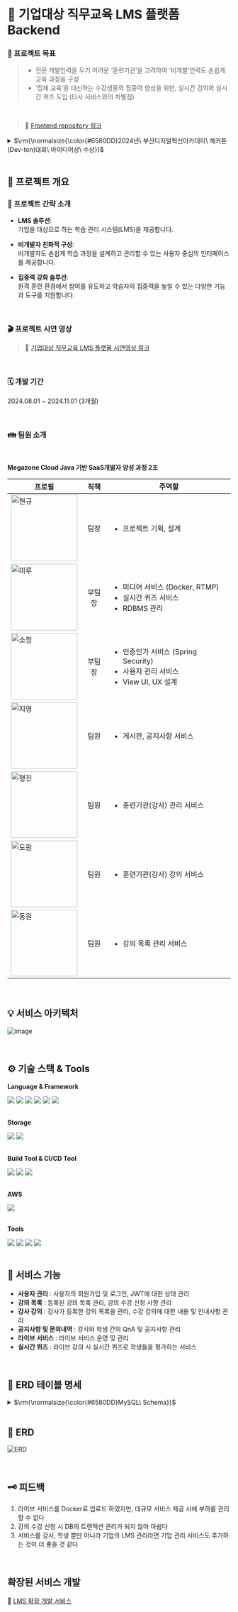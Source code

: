# 📍 기업대상 직무교육 LMS 플랫폼 Backend

### 🎯 프로젝트 목표
> - 전문 개발인력을 두기 어려운 ‘훈련기관’을 고려하여 ‘비개발’인력도 손쉽게 교육 과정을 구성
> - ‘집체 교육’을 대신하는 수강생들의 집중력 향상을 위한, 실시간 강의와 실시간 퀴즈 도입
> (타사 서비스와의 차별점)

<br />

> 🔗 [Frontend repository 링크](https://github.com/AhHimMoYak/lms-fe-devton)

<details>
  <summary>
    $\rm{\normalsize{\color{#6580DD}2024년\ 부산디지털혁신아카데미\ 해커톤(Dev-ton)대회\ 아이디어상\ 수상}}$
  </summary>

<br />

![image](https://github.com/user-attachments/assets/5811df79-bd72-42e1-823d-e197ce8fa51b)

<br />

</details>

<br />

## 🚩 프로젝트 개요

### 📌 프로젝트 간략 소개

- **LMS 솔루션**:  
  기업을 대상으로 하는 학습 관리 시스템(LMS)을 제공합니다.
  
- **비개발자 친화적 구성**:  
  비개발자도 손쉽게 학습 과정을 설계하고 관리할 수 있는 사용자 중심의 인터페이스를 제공합니다.
  
- **집중력 강화 솔루션**:  
  원격 훈련 환경에서 참여를 유도하고 학습자의 집중력을 높일 수 있는 다양한 기능과 도구를 지원합니다.

<br />

### 🎬 프로젝트 시연 영상

> 🔗 [기업대상 직무교육 LMS 플랫폼 시연영상 링크](https://www.youtube.com/watch?time_continue=22&v=6VjNAu1IRLo&embeds_referring_euri=https%3A%2F%2Fwww.notion.so%2F&source_ve_path=MjM4NTE)

<br />

### 🗓️ 개발 기간
 2024.08.01 ~ 2024.11.01 (3개월)

<br />

### 👪 팀원 소개

<br />

**Megazone Cloud Java 기반 SaaS개발자 양성 과정 2조**

| **프로필** | **직책**| **주역할** |
| --- |:---: | --- |
| <img width="150" alt="현규" src="https://github.com/user-attachments/assets/dfb727b4-80b4-4b7f-9db3-1d24ae7c9143" /> | 팀장 | <ul> <li> 프로젝트 기획, 설계 </li> |
| <img width="150" alt="미루" src="https://github.com/user-attachments/assets/833e8490-825d-464d-ba8d-64b9bb479714" /> | 부팀장 | <ul> <li> 미디어 서비스 (Docker, RTMP) </li> <li>실시간 퀴즈 서비스 </li> <li> RDBMS 관리 </li> </ul> |
| <img width="150" alt="소정" src="https://github.com/user-attachments/assets/6576da79-2fb0-461d-916b-d45fd6f21131" /> | 부팀장 | <ul> <li> 인증인가 서비스 (Spring Security) </li> <li> 사용자 관리 서비스 </li><li> View UI, UX 설계 </li> </ul> |
| <img width="150" alt="지영" src="https://github.com/user-attachments/assets/444b6103-39fe-43bb-94bb-6b3af8363502" /> | 팀원 | <ul> <li> 게시판, 공지사항 서비스 </li> </ul> |
| <img width="150" alt="형진" src="https://github.com/user-attachments/assets/6d69e980-6e1d-464f-85aa-7c5e9871ae39" /> | 팀원 | <ul> <li> 훈련기관(강사) 관리 서비스 </li>  </ul> |
| <img width="150" alt="도원" src="https://github.com/user-attachments/assets/6c323c2e-2896-45b1-9a79-c66196624767" /> | 팀원 | <ul> <li> 훈련기관(강사) 강의 서비스 </li> </ul> |
| <img width="150" alt="동원" src="https://github.com/user-attachments/assets/07d42960-20f2-481d-bd31-1906ab36abe3" /> | 팀원 | <ul> <li> 강의 목록 관리 서비스 </li> </ul> |


 <br />

## 💡 서비스 아키텍처
![image](https://github.com/user-attachments/assets/0d35a6b8-afe7-493e-8525-e3dc4bf7cd09)

<br />

 ## ⚙️ 기술 스택 & Tools

**Language & Framework**
<div align="start">
  <img src="https://img.shields.io/badge/java-007396?style=for-the-badge&logo=java&logoColor=white">
  <img src="https://img.shields.io/badge/nodedotjs-5FA04E?style=for-the-badge&logo=nodedotjs&logoColor=white">
  <img src="https://img.shields.io/badge/html5-E34F26?style=for-the-badge&logo=html5&logoColor=white">
  <img src="https://img.shields.io/badge/css3-1572B6?style=for-the-badge&logo=css3&logoColor=white">
   <img src="https://img.shields.io/badge/springboot-6DB33F?style=for-the-badge&logo=springboot&logoColor=white">
  <img src="https://img.shields.io/badge/react-61DAFB?style=for-the-badge&logo=react&logoColor=white">
</div>
<br />

**Storage**
<div>
  <img src="https://img.shields.io/badge/mysql-4479A1?style=for-the-badge&logo=mysql&logoColor=white">
  <img src="https://img.shields.io/badge/amazon rds-527FFF?style=for-the-badge&logo=amazonrds&logoColor=white">
</div>
<br />

**Build Tool & CI/CD Tool**
<div align="start">
  <img src="https://img.shields.io/badge/gradle-02303A?style=for-the-badge&logo=gradle&logoColor=white">
  <img src="https://img.shields.io/badge/github%20actions-%232671E5.svg?style=for-the-badge&logo=githubactions&logoColor=white">
  <img src="https://img.shields.io/badge/docker-2496ED?style=for-the-badge&logo=docker&logoColor=white">
</div>
<br />

**AWS**
<div align="start">
  <img src="https://img.shields.io/badge/amazon ecs-FF9900?style=for-the-badge&logo=amazonecs&logoColor=white">
</div>
<br />

**Tools**
<div>
  <img src="https://img.shields.io/badge/GITHUB-181717?style=for-the-badge&logo=github&logoColor=white">
  <img src="https://img.shields.io/badge/NOTION-181717?style=for-the-badge&logo=notion&logoColor=white">
  <img src="https://img.shields.io/badge/googlesheets-34A853?style=for-the-badge&logo=googlesheets&logoColor=white">
  <img src="https://img.shields.io/badge/discord-5865F2?style=for-the-badge&logo=discord&logoColor=white">
</div>
<br />


## 📢 서비스 기능
- **사용자 관리** : 사용자의 회원가입 및 로그인, JWT에 대한 상태 관리
- **강의 목록** : 등록된 강의 목록 관리, 강의 수강 신청 사항 관리
- **강사 강의** : 강사가 등록한 강의 목록을 관리, 수강 강의에 대한 내용 및 안내사항 관리
- **공지사항 및 문의내역** : 강사와 학생 간의 QnA 및 공지사항 관리
- **라이브 서비스** : 라이브 서비스 운영 및 관리
- **실시간 퀴즈** : 라이브 강의 시 실시간 퀴즈로 학생들을 평가하는 서비스


<br />


## 📃 ERD 테이블 명세
<details>
  <summary>
      $\rm{\normalsize{\color{#6580DD}MySQL\ Schema}}$
  </summary>

<br />

```MySQL
CREATE TABLE `users` (
	`id`	BIGINT	NOT NULL,
	`username`	VARCHAR(20)	NOT NULL,
	`name`	VARCHAR((20)	NOT NULL,
	`password`	VARCHAR(20)	NOT NULL,
	`birth`	DATE	NOT NULL,
	`email`	VARCHAR(40)	NOT NULL,
	`gender`	VARCHAR(20)	NOT NULL,
	`type`	VARCHAR(20)	NOT NULL	DEFAULT NORMAL	COMMENT 'enum(string)'
);

CREATE TABLE `quiz` (
	`id`	bitint	NOT NULL,
	`live_id`	bigint	NOT NULL
);

CREATE TABLE `institution` (
	`id`	bigint	NOT NULL,
	`Field`	VARCHAR(255)	NULL
);

CREATE TABLE `comment` (
	`id`	bigint	NOT NULL,
	`post_id`	bigint	NOT NULL,
	`user_id`	BIGINT	NOT NULL,
	`content`	varchar	NOT NULL
);

CREATE TABLE `registration` (
	`id`	BIGINT	NOT NULL,
	`associate_id`	bigint	NOT NULL,
	`course_id`	bigint	NOT NULL
);

CREATE TABLE `tutor` (
	`id`	bigint	NOT NULL,
	`user_id`	BIGINT	NOT NULL
);

CREATE TABLE `provide` (
	`Key`	VARCHAR(255)	NOT NULL,
	`id2`	bigint	NOT NULL,
	`id`	bigint	NOT NULL
);

CREATE TABLE `attend_history` (
	`id`	bigin	NOT NULL,
	`user_id`	BIGINT	NOT NULL,
	`live_id`	bigint	NOT NULL,
	`rate`	int	NULL,
	`attendence`	tinyint	NULL
);

CREATE TABLE `manager` (
	`id`	bigint	NOT NULL,
	`user_id`	BIGINT	NOT NULL,
	`institution_id`	bigint	NOT NULL
);

CREATE TABLE `course` (
	`id`	bigint	NOT NULL,
	`institution_id`	bigint	NOT NULL,
	`tutor_id`	bigint	NOT NULL,
	`title`	varchar	NOT NULL	COMMENT '코스제목',
	`introduction`	varchar	NULL
);

CREATE TABLE `affiliation` (
	`id`	bigint	NOT NULL,
	`company_id`	bigint	NOT NULL,
	`user_id`	BIGINT	NOT NULL,
	`admin`	tinyint	NOT NULL,
	`approval`	TINYINT	NOT NULL	DEFAULT 0
);

CREATE TABLE `live_streaming` (
	`id`	bigint	NOT NULL,
	`course_id`	bigint	NOT NULL,
	`start_time`	timestamp	NOT NULL,
	`end_time`	timestamp	NULL,
	`stream_key`	?	NULL	COMMENT '라이브 구현에 따라 달라질 예쩡'
);

CREATE TABLE `curriculum` (
	`id`	bigint	NOT NULL,
	`course`	bigint	NOT NULL,
	`title`	varchar	NOT NULL	COMMENT '차시제목'
);

CREATE TABLE `contents` (
	`id`	bigint	NOT NULL,
	`curiiculum_id`	bigint	NOT NULL,
	`type`	varchar	NOT NULL	COMMENT 'Enum'
);

CREATE TABLE `post` (
	`id`	bigint	NOT NULL,
	`course_id`	bigint	NOT NULL,
	`user_id`	BIGINT	NOT NULL,
	`title`	bigint	NOT NULL,
	`content`	varchar	NULL,
	`type`	varchar	NOT NULL	COMMENT 'Enum'
);

CREATE TABLE `contents_history` (
	`registration_id`	BIGINT	NOT NULL,
	`contents_id`	bigint	NOT NULL,
	`Field`	VARCHAR(255)	NULL
);

CREATE TABLE `company` (
	`id`	bigint	NOT NULL,
	`Field`	VARCHAR(255)	NULL,
	`Field2`	VARCHAR(255)	NULL,
	`Field3`	VARCHAR(255)	NULL
);

ALTER TABLE `users` ADD CONSTRAINT `PK_USERS` PRIMARY KEY (
	`id`
);

ALTER TABLE `quiz` ADD CONSTRAINT `PK_QUIZ` PRIMARY KEY (
	`id`
);

ALTER TABLE `institution` ADD CONSTRAINT `PK_INSTITUTION` PRIMARY KEY (
	`id`
);

ALTER TABLE `comment` ADD CONSTRAINT `PK_COMMENT` PRIMARY KEY (
	`id`
);

ALTER TABLE `registration` ADD CONSTRAINT `PK_REGISTRATION` PRIMARY KEY (
	`id`
);

ALTER TABLE `tutor` ADD CONSTRAINT `PK_TUTOR` PRIMARY KEY (
	`id`
);

ALTER TABLE `provide` ADD CONSTRAINT `PK_PROVIDE` PRIMARY KEY (
	`Key`
);

ALTER TABLE `attend_history` ADD CONSTRAINT `PK_ATTEND_HISTORY` PRIMARY KEY (
	`id`
);

ALTER TABLE `manager` ADD CONSTRAINT `PK_MANAGER` PRIMARY KEY (
	`id`
);

ALTER TABLE `course` ADD CONSTRAINT `PK_COURSE` PRIMARY KEY (
	`id`
);

ALTER TABLE `affiliation` ADD CONSTRAINT `PK_AFFILIATION` PRIMARY KEY (
	`id`
);

ALTER TABLE `live_streaming` ADD CONSTRAINT `PK_LIVE_STREAMING` PRIMARY KEY (
	`id`
);

ALTER TABLE `curriculum` ADD CONSTRAINT `PK_CURRICULUM` PRIMARY KEY (
	`id`
);

ALTER TABLE `contents` ADD CONSTRAINT `PK_CONTENTS` PRIMARY KEY (
	`id`
);

ALTER TABLE `post` ADD CONSTRAINT `PK_POST` PRIMARY KEY (
	`id`
);

ALTER TABLE `company` ADD CONSTRAINT `PK_COMPANY` PRIMARY KEY (
	`id`
);

```

</details>
<br/>

## 🔗 ERD
![ERD](https://github.com/user-attachments/assets/a7248e10-7447-4e47-b603-aa0161da5e02)

<br />

## 🗝️ 피드백

1. 라이브 서비스를 Docker로 업로드 하였지만, 대규모 서비스 제공 시에 부하를 관리할 수 없다
2. 강의 수강 신청 시 DB의 트랜젝션 관리가 되지 않아 아쉽다
3. 서비스를 강사, 학생 뿐만 아니라 기업의 LMS 관리라면 기업 관리 서비스도 추가하는 것이 더 좋을 것 같다

<br />

## 확장된 서비스 개발
🔗 [LMS 확장 개발 서비스 ](https://github.com/AhHimMoYak/lms_be)
